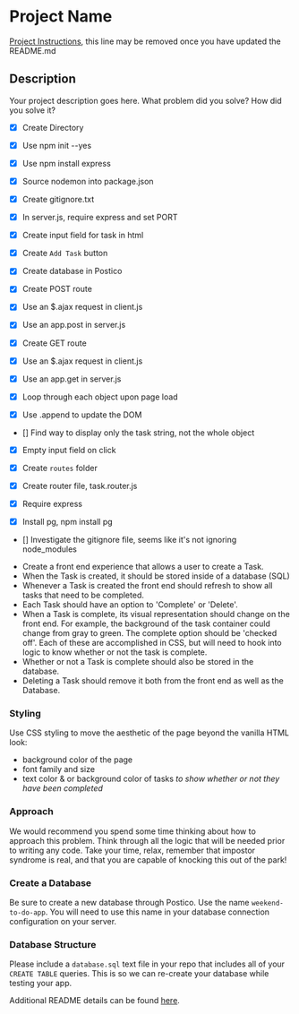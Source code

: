 # Project Name

[Project Instructions](./INSTRUCTIONS.md), this line may be removed once you have updated the README.md

## Description

Your project description goes here. What problem did you solve? How did you solve it?

- [x] Create Directory
- [x] Use npm init --yes
- [x] Use npm install express
- [x] Source nodemon into package.json
- [x] Create gitignore.txt

- [x] In server.js, require express and set PORT

- [x] Create input field for task in html
- [x] Create `Add Task` button

- [x] Create database in Postico

- [x] Create POST route
- [x] Use an $.ajax request in client.js
- [x] Use an app.post in server.js

- [x] Create GET route
- [x] Use an $.ajax request in client.js
- [x] Use an app.get in server.js
- [x] Loop through each object upon page load
- [x] Use .append to update the DOM
- [] Find way to display only the task string, not the whole object
- [x] Empty input field on click 

- [x] Create `routes` folder
- [x] Create router file, task.router.js
- [x] Require express 


- [x] Install pg, npm install pg
- [] Investigate the gitignore file, seems like it's not ignoring node_modules












* Create a front end experience that allows a user to create a Task.
* When the Task is created, it should be stored inside of a database (SQL)
* Whenever a Task is created the front end should refresh to show all tasks that need to be completed.
* Each Task should have an option to 'Complete' or 'Delete'.
* When a Task is complete, its visual representation should change on the front end. For example, the background of the task container could change from gray to green. The complete option should be  'checked off'. Each of these are accomplished in CSS, but will need to hook into logic to know whether or not the task is complete.
* Whether or not a Task is complete should also be stored in the database.
* Deleting a Task should remove it both from the front end as well as the Database.

### Styling

Use CSS styling to move the aesthetic of the page beyond the vanilla HTML look:
  - background color of the page
  - font family and size
  - text color & or background color of tasks *to show whether or not they have been completed*

### Approach

We would recommend you spend some time thinking about how to approach this problem. Think through all the logic that will be needed prior to writing any code. Take your time, relax, remember that impostor syndrome is real, and that you are capable of knocking this out of the park!

### Create a Database

Be sure to create a new database through Postico. Use the name `weekend-to-do-app`. You will need to use this name in your database connection configuration on your server.

### Database Structure

Please include a `database.sql` text file in your repo that includes all of your `CREATE TABLE` queries. This is so we can re-create your database while testing your app.



Additional README details can be found [here](https://github.com/PrimeAcademy/readme-template/blob/master/README.md).
